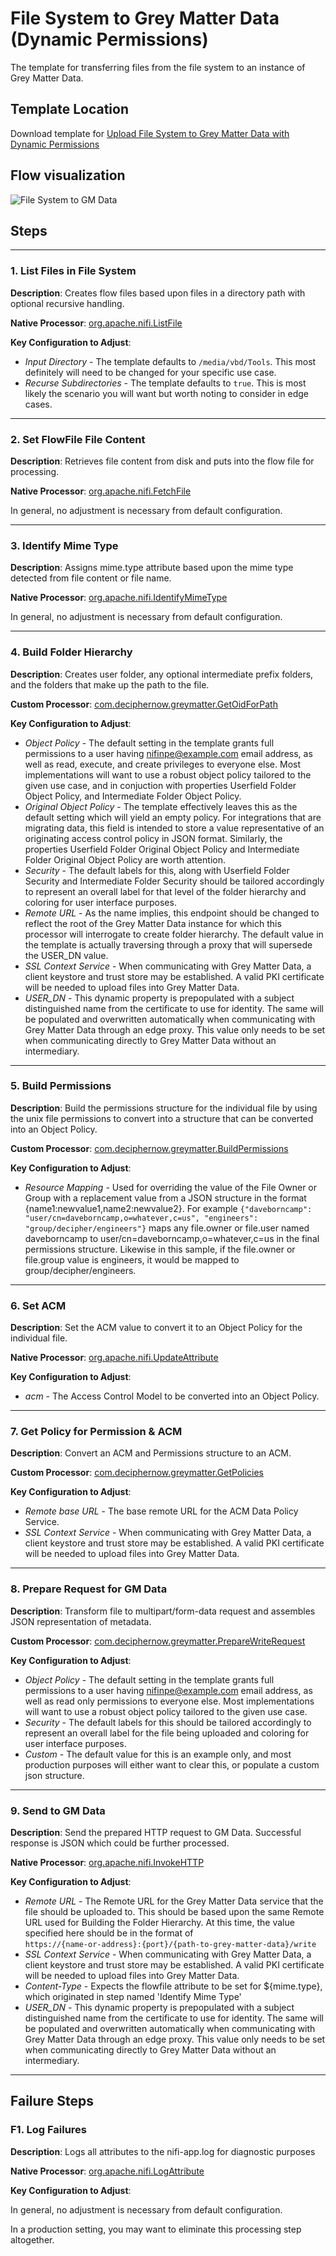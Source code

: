 # File System to Grey Matter Data (Dynamic Permissions)

The template for transferring files from the file system to an instance of Grey Matter Data.

## Template Location

Download template for [Upload File System to Grey Matter Data with Dynamic Permissions](../../nifi-templates/File_System_to_GM_Data_(Dynamic_Permissions).xml)

## Flow visualization

![File System to GM Data](visualizations/FileSystem_to_GM_Data_(Dynamic).png)

## Steps

---

### 1. List Files in File System 

**Description**: Creates flow files based upon files in a directory path with optional recursive handling.

**Native Processor**: [org.apache.nifi.ListFile](https://nifi.apache.org/docs/nifi-docs/components/org.apache.nifi/nifi-standard-nar/1.11.4/org.apache.nifi.processors.standard.ListFile/index.html)

**Key Configuration to Adjust**:

- _Input Directory_ - The template defaults to `/media/vbd/Tools`.  This most definitely will need to be changed for your specific use case.
- _Recurse Subdirectories_ - The template defaults to `true`.  This is most likely the scenario you will want but worth noting to consider in edge cases.  

---

### 2. Set FlowFile File Content

**Description**: Retrieves file content from disk and puts into the flow file for processing.

**Native Processor**: [org.apache.nifi.FetchFile](https://nifi.apache.org/docs/nifi-docs/components/org.apache.nifi/nifi-standard-nar/1.11.4/org.apache.nifi.processors.standard.FetchFile/index.html)

In general, no adjustment is necessary from default configuration.

---

### 3. Identify Mime Type

**Description**: Assigns mime.type attribute based upon the mime type detected from file content or file name. 

**Native Processor**: [org.apache.nifi.IdentifyMimeType](https://nifi.apache.org/docs/nifi-docs/components/org.apache.nifi/nifi-standard-nar/1.11.4/org.apache.nifi.processors.standard.IdentifyMimeType/index.html)

In general, no adjustment is necessary from default configuration.

---

### 4. Build Folder Hierarchy

**Description**: Creates user folder, any optional intermediate prefix folders, and the folders that make up the path to the file.

**Custom Processor**: [com.deciphernow.greymatter.GetOidForPath](../GetOidForPath.md)

**Key Configuration to Adjust**:
- _Object Policy_ - The default setting in the template grants full permissions to a user having nifinpe@example.com email address, as well as read, execute, and create privileges to everyone else.  Most implementations will want to use a robust object policy tailored to the given use case, and in conjuction with properties Userfield Folder Object Policy, and Intermediate Folder Object Policy.
- _Original Object Policy_ - The template effectively leaves this as the default setting which will yield an empty policy.  For integrations that are migrating data, this field is intended to store a value representative of an originating access control policy in JSON format.  Similarly, the properties Userfield Folder Original Object Policy and Intermediate Folder Original Object Policy are worth attention.
- _Security_ - The default labels for this, along with Userfield Folder Security and Intermediate Folder Security should be tailored accordingly to represent an overall label for that level of the folder hierarchy and coloring for user interface purposes.  
- _Remote URL_ - As the name implies, this endpoint should be changed to reflect the root of the Grey Matter Data instance for which this processor will interrogate to create folder hierarchy.  The default value in the template is actually traversing through a proxy that will supersede the USER_DN value.
- _SSL Context Service_ - When communicating with Grey Matter Data, a client keystore and trust store may be established.  A valid PKI certificate will be needed to upload files into Grey Matter Data.
- _USER_DN_ - This dynamic property is prepopulated with a subject distinguished name from the certificate to use for identity.  The same will be populated and overwritten automatically when communicating with Grey Matter Data through an edge proxy.  This value only needs to be set when communicating directly to Grey Matter Data without an intermediary.

---


### 5. Build Permissions

**Description**: Build the permissions structure for the individual file by using the unix file permissions to convert into a structure that can be converted into an Object Policy.

**Custom Processor**: [com.deciphernow.greymatter.BuildPermissions](../BuildPermissions.md)

**Key Configuration to Adjust**:
- _Resource Mapping_ - Used for overriding the value of the File Owner or Group with a replacement value from a JSON structure in the format {name1:newvalue1,name2:newvalue2}. For example `{"daveborncamp": "user/cn=daveborncamp,o=whatever,c=us", "engineers": "group/decipher/engineers"}` maps any file.owner or file.user named daveborncamp to user/cn=daveborncamp,o=whatever,c=us in the final permissions structure. Likewise in this sample, if the file.owner or file.group value is engineers, it would be mapped to group/decipher/engineers.


---
### 6. Set ACM

**Description**: Set the ACM value to convert it to an Object Policy for the individual file.

**Native Processor**: [org.apache.nifi.UpdateAttribute](https://nifi.apache.org/docs/nifi-docs/components/org.apache.nifi/nifi-update-attribute-nar/1.11.4/org.apache.nifi.processors.attributes.UpdateAttribute/index.html)

**Key Configuration to Adjust**:
- _acm_ - The Access Control Model to be converted into an Object Policy.

---

### 7. Get Policy for Permission & ACM

**Description**: Convert an ACM and Permissions structure to an ACM.

**Custom Processor**: [com.deciphernow.greymatter.GetPolicies](../GetPolicies.md)

**Key Configuration to Adjust**:
- _Remote base URL_ - The base remote URL for the ACM Data Policy Service.
- _SSL Context Service_ - When communicating with Grey Matter Data, a client keystore and trust store may be established.  A valid PKI certificate will be needed to upload files into Grey Matter Data. 


---

### 8. Prepare Request for GM Data

**Description**: Transform file to multipart/form-data request and assembles JSON representation of metadata.

**Custom Processor**: [com.deciphernow.greymatter.PrepareWriteRequest](../PrepareWriteRequest.md)

**Key Configuration to Adjust**:
- _Object Policy_ - The default setting in the template grants full permissions to a user having nifinpe@example.com email address, as well as read only permissions to everyone else.  Most implementations will want to use a robust object policy tailored to the given use case.
- _Security_ - The default labels for this should be tailored accordingly to represent an overall label for the file being uploaded and coloring for user interface purposes.
- _Custom_ - The default value for this is an example only, and most production purposes will either want to clear this, or populate a custom json structure.

---

### 9. Send to GM Data

**Description**: Send the prepared HTTP request to GM Data. Successful response is JSON which could be further processed.

**Native Processor**: [org.apache.nifi.InvokeHTTP](https://nifi.apache.org/docs/nifi-docs/components/org.apache.nifi/nifi-standard-nar/1.11.4/org.apache.nifi.processors.standard.InvokeHTTP/index.html)

**Key Configuration to Adjust**:
- _Remote URL_ - The Remote URL for the Grey Matter Data service that the file should be uploaded to.  This should be based upon the same Remote URL used for Building the Folder Hierarchy. At this time, the value specified here should be in the format of <br />`https://{name-or-address}:{port}/{path-to-grey-matter-data}/write`
- _SSL Context Service_ - When communicating with Grey Matter Data, a client keystore and trust store may be established.  A valid PKI certificate will be needed to upload files into Grey Matter Data. 
- _Content-Type_ - Expects the flowfile attribute to be set for ${mime.type}, which originated in step named 'Identify Mime Type'
- _USER_DN_ - This dynamic property is prepopulated with a subject distinguished name from the certificate to use for identity.  The same will be populated and overwritten automatically when communicating with Grey Matter Data through an edge proxy.  This value only needs to be set when communicating directly to Grey Matter Data without an intermediary.


---

## Failure Steps

### F1. Log Failures

**Description**: Logs all attributes to the nifi-app.log for diagnostic purposes

**Native Processor**: [org.apache.nifi.LogAttribute](https://nifi.apache.org/docs/nifi-docs/components/org.apache.nifi/nifi-standard-nar/1.11.4/org.apache.nifi.processors.standard.LogAttribute/index.html)

**Key Configuration to Adjust**:

In general, no adjustment is necessary from default configuration.

In a production setting, you may want to eliminate this processing step altogether.
